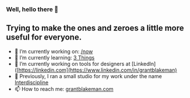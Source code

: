 ### Well, hello there 👋
## Trying to make the ones and zeroes a little more useful for everyone.

- 🔭 I’m currently working on: [/now](https://grantblakeman.com/now)
- 🌱 I’m currently learning: [3 Things](https://grantblakeman.com/three-things)
- 🧰 I’m currently working on tools for designers at [LinkedIn]([https://linkedin.com](https://www.linkedin.com/in/grantblakeman)
- 🚀 Previously, I ran a small studio for my work under the name [Interdiscipline](https://interdiscipline.com)
- 📫 How to reach me: [grantblakeman.com](https://grantblakeman.com)

<!--
![gblakeman’s github stats](https://github-readme-stats.vercel.app/api?username=gblakeman&count_private=true&show_icons=true&hide_title=true&hide_border=true&include_all_commits=true)

**gblakeman/gblakeman** is a ✨ _special_ ✨ repository because its `README.md` (this file) appears on your GitHub profile.

Here are some ideas to get you started:

- 🔭 I’m currently working on ...
- 🌱 I’m currently learning ...
- 👯 I’m looking to collaborate on ...
- 🤔 I’m looking for help with ...
- 💬 Ask me about ...
- 📫 How to reach me: ...
- 😄 Pronouns: ...
- ⚡ Fun fact: ...
-->
